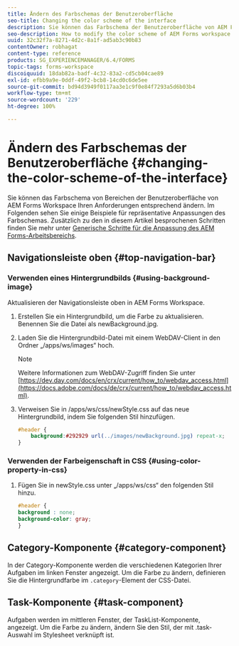```yaml
---
title: Ändern des Farbschemas der Benutzeroberfläche
seo-title: Changing the color scheme of the interface
description: Sie können das Farbschema der Benutzeroberfläche von AEM Forms Workspace selektiv ändern.
seo-description: How to modify the color scheme of AEM Forms workspace user interface portions selectively.
uuid: 32c32f7a-8271-4d2c-8a1f-ad5ab3c90b83
contentOwner: robhagat
content-type: reference
products: SG_EXPERIENCEMANAGER/6.4/FORMS
topic-tags: forms-workspace
discoiquuid: 18dab82a-badf-4c32-83a2-cd5cb04cae89
exl-id: efbb9a9e-0ddf-49f2-bcb8-14cd0c6de5ee
source-git-commit: bd94d3949f0117aa3e1c9f0e84f7293a5d6b03b4
workflow-type: tm+mt
source-wordcount: '229'
ht-degree: 100%

---
```


# Ändern des Farbschemas der Benutzeroberfläche {#changing-the-color-scheme-of-the-interface}

Sie können das Farbschema von Bereichen der Benutzeroberfläche von AEM Forms Workspace Ihren Anforderungen entsprechend ändern. Im Folgenden sehen Sie einige Beispiele für repräsentative Anpassungen des Farbschemas. Zusätzlich zu den in diesem Artikel besprochenen Schritten finden Sie mehr unter [Generische Schritte für die Anpassung des AEM Forms-Arbeitsbereichs](/help/forms/using/generic-steps-html-workspace-customization.md).

## Navigationsleiste oben {#top-navigation-bar}

### Verwenden eines Hintergrundbilds {#using-background-image}

Aktualisieren der Navigationsleiste oben in AEM Forms Workspace.

1. Erstellen Sie ein Hintergrundbild, um die Farbe zu aktualisieren. Benennen Sie die Datei als newBackground.jpg.
1. Laden Sie die Hintergrundbild-Datei mit einem WebDAV-Client in den Ordner „/apps/ws/images“ hoch.

   >[!NOTE]
   >
   >Weitere Informationen zum WebDAV-Zugriff finden Sie unter [https://dev.day.com/docs/en/crx/current/how_to/webdav_access.html](https://docs.adobe.com/docs/de/crx/current/how_to/webdav_access.html).

1. Verweisen Sie in /apps/ws/css/newStyle.css auf das neue Hintergrundbild, indem Sie folgenden Stil hinzufügen.

   ```css
   #header {
       background:#292929 url(../images/newBackground.jpg) repeat-x;
   }
   ```

### Verwenden der Farbeigenschaft in CSS  {#using-color-property-in-css}

1. Fügen Sie in newStyle.css unter „/apps/ws/css“ den folgenden Stil hinzu.

   ```css
   #header {
   background : none;
   background-color: gray;
   }
   ```

## Category-Komponente {#category-component}

In der Category-Komponente werden die verschiedenen Kategorien Ihrer Aufgaben im linken Fenster angezeigt. Um die Farbe zu ändern, definieren Sie die Hintergrundfarbe im `.category`-Element der CSS-Datei.

## Task-Komponente {#task-component}

Aufgaben werden im mittleren Fenster, der TaskList-Komponente, angezeigt. Um die Farbe zu ändern, ändern Sie den Stil, der mit .task-Auswahl im Stylesheet verknüpft ist.
